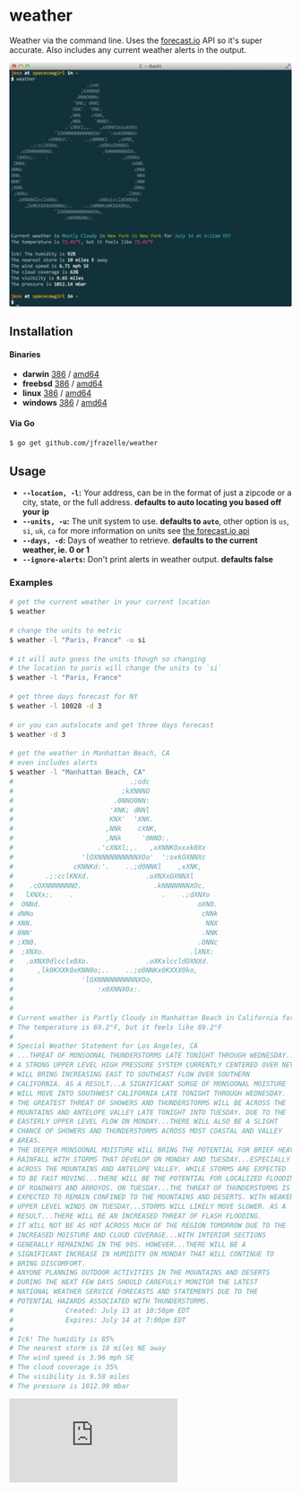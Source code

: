 # weather

Weather via the command line. Uses the [forecast.io](http://forecast.io) API so it's super accurate. Also includes any current weather alerts in the output.

![Screenshot](screenshot.png)

## Installation

#### Binaries

- **darwin** [386](https://github.com/jfrazelle/weather/releases/download/0.3.0/weather-darwin-386) / [amd64](https://github.com/jfrazelle/weather/releases/download/0.3.0/weather-darwin-amd64)
- **freebsd** [386](https://github.com/jfrazelle/weather/releases/download/0.3.0/weather-freebsd-386) / [amd64](https://github.com/jfrazelle/weather/releases/download/0.3.0/weather-freebsd-amd64)
- **linux** [386](https://github.com/jfrazelle/weather/releases/download/0.3.0/weather-linux-386) / [amd64](https://github.com/jfrazelle/weather/releases/download/0.3.0/weather-linux-amd64)
- **windows** [386](https://github.com/jfrazelle/weather/releases/download/0.3.0/weather-windows-386) / [amd64](https://github.com/jfrazelle/weather/releases/download/0.3.0/weather-windows-amd64)

#### Via Go

```bash
$ go get github.com/jfrazelle/weather
```

## Usage

- **`--location, -l`:** Your address, can be in the format of just a zipcode or a city, state, or the full address. **defaults to auto locating you based off your ip**
- **`--units, -u`:** The unit system to use. **defaults to `auto`**, other option is `us`, `si`, `uk`, `ca`
    for more information on units see [the forecast.io api](https://developer.forecast.io/docs/v2#options)
- **`--days, -d`:** Days of weather to retrieve. **defaults to the current weather, ie. 0 or 1**
- **`--ignore-alerts`:** Don't print alerts in weather output. **defaults false**

### Examples

```bash
# get the current weather in your current location
$ weather

# change the units to metric
$ weather -l "Paris, France" -u si

# it will auto guess the units though so changing
# the location to paris will change the units to `si`
$ weather -l "Paris, France"

# get three days forecast for NY
$ weather -l 10028 -d 3

# or you can autolocate and get three days forecast
$ weather -d 3

# get the weather in Manhattan Beach, CA
# even includes alerts
$ weather -l "Manhattan Beach, CA"
#                             .;odc
#                           ;kXNNNO
#                         .0NNO0NN:
#                        'XNK; dNNl
#                        KNX'  'XNK.
#                       ,NNk    cXNK,
#                       ,NNk     '0NNO:.
#                     .'cXNXl;,.   ,xXNNKOxxxk0Xx
#                 'lOXNNNNNNNNNNXOo'  ':oxkOXNNXc
#               cKNNKd:'.    ..;d0NNKl    ,xXNK,
#        .;:cclKNXd.              .oXNXxOXNNXl
#    .cOXNNNNNNNO.                  .kNNNNNNNXOc.
#   lXNXx;.    .                      .    .;dXNXo
#  ONNd.                                       oXN0.
# dNNo                                          cNNk
# XNN.                                           NNX
# 0NN'                                          .NNK
# ;XN0.                                        .ONNc
#  ;XNXo.                                    .lXNX:
#   .oXNX0dlcclx0Xo.              .oXKxlccldOXNXd.
#      ,lk0KXXK0xKNN0o;..    ..;o0NNKx0KXXX0ko,
#                 'lOXNNNNNNNNNNXOo,
#                     :x0XNNX0x:.
#
#
# Current weather is Partly Cloudy in Manhattan Beach in California for July 14 at 4:14am EDT
# The temperature is 69.2°F, but it feels like 69.2°F
#
# Special Weather Statement for Los Angeles, CA
# ...THREAT OF MONSOONAL THUNDERSTORMS LATE TONIGHT THROUGH WEDNESDAY...
# A STRONG UPPER LEVEL HIGH PRESSURE SYSTEM CURRENTLY CENTERED OVER NEVADA
# WILL BRING INCREASING EAST TO SOUTHEAST FLOW OVER SOUTHERN
# CALIFORNIA. AS A RESULT...A SIGNIFICANT SURGE OF MONSOONAL MOISTURE
# WILL MOVE INTO SOUTHWEST CALIFORNIA LATE TONIGHT THROUGH WEDNESDAY.
# THE GREATEST THREAT OF SHOWERS AND THUNDERSTORMS WILL BE ACROSS THE
# MOUNTAINS AND ANTELOPE VALLEY LATE TONIGHT INTO TUESDAY. DUE TO THE
# EASTERLY UPPER LEVEL FLOW ON MONDAY...THERE WILL ALSO BE A SLIGHT
# CHANCE OF SHOWERS AND THUNDERSTORMS ACROSS MOST COASTAL AND VALLEY
# AREAS.
# THE DEEPER MONSOONAL MOISTURE WILL BRING THE POTENTIAL FOR BRIEF HEAVY
# RAINFALL WITH STORMS THAT DEVELOP ON MONDAY AND TUESDAY...ESPECIALLY
# ACROSS THE MOUNTAINS AND ANTELOPE VALLEY. WHILE STORMS ARE EXPECTED
# TO BE FAST MOVING...THERE WILL BE THE POTENTIAL FOR LOCALIZED FLOODING
# OF ROADWAYS AND ARROYOS. ON TUESDAY...THE THREAT OF THUNDERSTORMS IS
# EXPECTED TO REMAIN CONFINED TO THE MOUNTAINS AND DESERTS. WITH WEAKER
# UPPER LEVEL WINDS ON TUESDAY...STORMS WILL LIKELY MOVE SLOWER. AS A
# RESULT...THERE WILL BE AN INCREASED THREAT OF FLASH FLOODING.
# IT WILL NOT BE AS HOT ACROSS MUCH OF THE REGION TOMORROW DUE TO THE
# INCREASED MOISTURE AND CLOUD COVERAGE...WITH INTERIOR SECTIONS
# GENERALLY REMAINING IN THE 90S. HOWEVER...THERE WILL BE A
# SIGNIFICANT INCREASE IN HUMIDITY ON MONDAY THAT WILL CONTINUE TO
# BRING DISCOMFORT.
# ANYONE PLANNING OUTDOOR ACTIVITIES IN THE MOUNTAINS AND DESERTS
# DURING THE NEXT FEW DAYS SHOULD CAREFULLY MONITOR THE LATEST
# NATIONAL WEATHER SERVICE FORECASTS AND STATEMENTS DUE TO THE
# POTENTIAL HAZARDS ASSOCIATED WITH THUNDERSTORMS.
#             Created: July 13 at 10:50pm EDT
#             Expires: July 14 at 7:00pm EDT
#
# Ick! The humidity is 85%
# The nearest storm is 18 miles NE away
# The wind speed is 3.96 mph SE
# The cloud coverage is 35%
# The visibility is 9.58 miles
# The pressure is 1012.99 mbar
```

[![Analytics](https://ga-beacon.appspot.com/UA-29404280-16/weather/README.md)](https://github.com/jfrazelle/weather)
